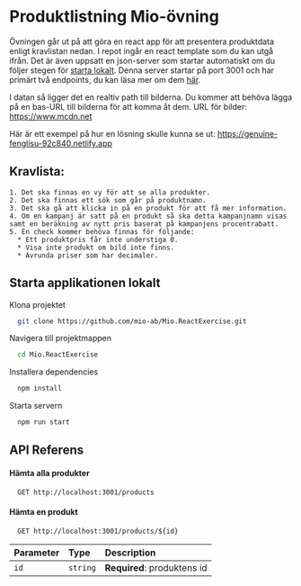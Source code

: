 # Produktlistning Mio-övning

Övningen går ut på att göra en react app för att presentera produktdata enligt kravlistan nedan. I repot ingår en react template som du kan utgå ifrån. Det är även uppsatt en json-server som startar automatiskt om du följer stegen för [starta lokalt](#starta-applikationen-lokalt). Denna server startar på port 3001 och har primärt två endpoints, du kan läsa mer om dem [här](#api-referens).

I datan så ligger det en realtiv path till bilderna. Du kommer att behöva lägga på en bas-URL till bilderna för att komma åt dem.
URL för bilder: https://www.mcdn.net

Här är ett exempel på hur en lösning skulle kunna se ut: https://genuine-fenglisu-92c840.netlify.app

## Kravlista:

    1. Det ska finnas en vy för att se alla produkter.
    2. Det ska finnas ett sök som går på produktnamn.
    3. Det ska gå att klicka in på en produkt för att få mer information.
    4. Om en kampanj är satt på en produkt så ska detta kampanjnamn visas samt en beräkning av nytt pris baserat på kampanjens procentrabatt.
    5. En check kommer behöva finnas för följande:
      * Ett produktpris får inte understiga 0.
      * Visa inte produkt om bild inte finns.
      * Avrunda priser som har decimaler.

## Starta applikationen lokalt

Klona projektet

```bash
  git clone https://github.com/mio-ab/Mio.ReactExercise.git
```

Navigera till projektmappen

```bash
  cd Mio.ReactExercise
```

Installera dependencies

```bash
  npm install
```

Starta servern

```bash
  npm run start
```


## API Referens

#### Hämta alla produkter

```http
  GET http://localhost:3001/products
```

#### Hämta en produkt

```http
  GET http://localhost:3001/products/${id}
```

| Parameter | Type     | Description                       |
| :-------- | :------- | :-------------------------------- |
| `id`      | `string` | **Required**: produktens id  |
